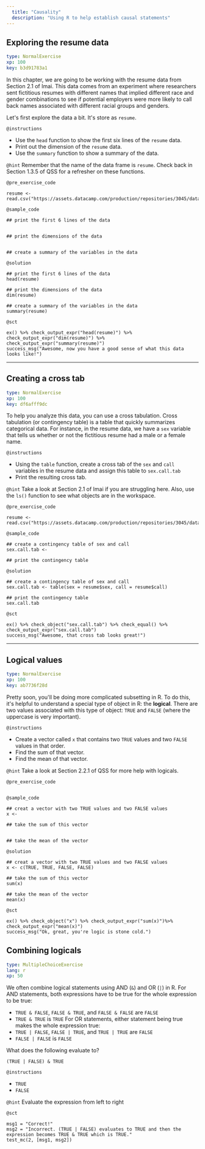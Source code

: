 ```yaml
---
  title: "Causality"
  description: "Using R to help establish causal statements"
---
```


## Exploring the resume data

```yaml
type: NormalExercise 
xp: 100 
key: b3d91783a1   
```


In this chapter, we are going to be working with the resume data from Section 2.1 of Imai. This data comes from an experiment where researchers sent fictitious resumes with different names that implied different race and gender combinations to see if potential employers were more likely to call back names associated with different racial groups and genders. 

Let's first explore the data a bit. It's store as `resume`.


`@instructions`
- Use the `head` function to show the first six lines of the `resume` data. 
- Print out the dimension of the `resume` data. 
- Use the `summary` function to show a summary of the data.

`@hint`
Remember that the name of the data frame is `resume`. Check back in Section 1.3.5 of QSS for a refresher on these functions.

`@pre_exercise_code`

```{r}
resume <- read.csv("https://assets.datacamp.com/production/repositories/3045/datasets/38c2c61fdfeb49d7210c008970d2d280a03715fd/resume.csv")
```

`@sample_code`

```{r}
## print the first 6 lines of the data


## print the dimensions of the data


## create a summary of the variables in the data
```

`@solution`

```{r}
## print the first 6 lines of the data
head(resume)

## print the dimensions of the data
dim(resume)

## create a summary of the variables in the data
summary(resume)
```

`@sct`

```{r}
ex() %>% check_output_expr("head(resume)") %>% check_output_expr("dim(resume)") %>% check_output_expr("summary(resume)")
success_msg("Awesome, now you have a good sense of what this data looks like!")
```

---

## Creating a cross tab

```yaml
type: NormalExercise 
xp: 100 
key: df6afff9dc   
```


To help you analyze this data, you can use a cross tabulation. Cross tabulation (or contingency table) is a table that quickly summarizes categorical data. For instance, in the resume data, we have a `sex` variable that tells us whether or not the fictitious resume had a male or a female name.


`@instructions`
- Using the `table` function, create a cross tab of the `sex` and `call` variables in the resume data and assign this table to `sex.call.tab`
- Print the resulting cross tab.

`@hint`
Take a look at Section 2.1 of Imai if you are struggling here. Also, use the `ls()` function to see what objects are in the workspace.

`@pre_exercise_code`

```{r}
resume <- read.csv("https://assets.datacamp.com/production/repositories/3045/datasets/38c2c61fdfeb49d7210c008970d2d280a03715fd/resume.csv")
```

`@sample_code`

```{r}
## create a contingency table of sex and call
sex.call.tab <- 

## print the contingency table
```

`@solution`

```{r}
## create a contingency table of sex and call
sex.call.tab <- table(sex = resume$sex, call = resume$call)

## print the contingency table
sex.call.tab
```

`@sct`

```{r}
ex() %>% check_object("sex.call.tab") %>% check_equal() %>% check_output_expr("sex.call.tab")
success_msg("Awesome, that cross tab looks great!")
```

---

## Logical values

```yaml
type: NormalExercise 
xp: 100 
key: ab7736f28d   
```


Pretty soon, you'll be doing more complicated subsetting in R. To do this, it's helpful to understand a special type of object in R: the **logical**. There are two values associated with this type of object: `TRUE` and `FALSE` (where the uppercase is very important).


`@instructions`
- Create a vector called `x` that contains two `TRUE` values and two `FALSE` values in that order. 
- Find the sum of that vector. 
- Find the mean of that vector.

`@hint`
Take a look at Section 2.2.1 of QSS for more help with logicals.

`@pre_exercise_code`

```{r}

```


`@sample_code`

```{r}
## creat a vector with two TRUE values and two FALSE values
x <- 

## take the sum of this vector


## take the mean of the vector
```

`@solution`

```{r}
## creat a vector with two TRUE values and two FALSE values
x <- c(TRUE, TRUE, FALSE, FALSE)

## take the sum of this vector
sum(x)

## take the mean of the vector
mean(x)
```

`@sct`

```{r}
ex() %>% check_object("x") %>% check_output_expr("sum(x)")%>% check_output_expr("mean(x)")
success_msg("Ok, great, you're logic is stone cold.")
```


## Combining logicals

```yaml
type: MultipleChoiceExercise
lang: r
xp: 50
```

We often combine logical statements using AND (`&`) and OR (`|`) in R. For AND statements, both expressions have to be true for the whole expression to be true:
- `TRUE & FALSE`, `FALSE & TRUE`, and `FALSE & FALSE` are `FALSE`
- `TRUE & TRUE` is `TRUE`
For OR statements, either statement being true makes the whole expression true:
- `TRUE | FALSE`, `FALSE | TRUE`, and `TRUE | TRUE` are `FALSE`
- `FALSE | FALSE` is `FALSE`

What does the following evaluate to?

    (TRUE | FALSE) & TRUE

`@instructions`
- `TRUE`
- `FALSE`

`@hint`
Evaluate the expression from left to right

`@sct`
```{r}
msg1 = "Correct!"
msg2 = "Incorrect. (TRUE | FALSE) evaluates to TRUE and then the expression becomes TRUE & TRUE which is TRUE."
test_mc(2, [msg1, msg2])
```
